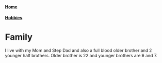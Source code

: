 #### [Home](https://github.com/lukefisha/README.md.git)
#### [Hobbies](https://github.com/lukefisha/Hobbies.md.git)
# Family
I live with my Mom and Step Dad and also a full blood older brother and 2 younger half brothers. Older brother is 22 and younger brothers are 9 and 7.
